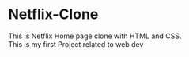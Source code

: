# Netflix-Clone
This is Netflix Home page clone with HTML and CSS.
<br>
This is my first Project related to web dev